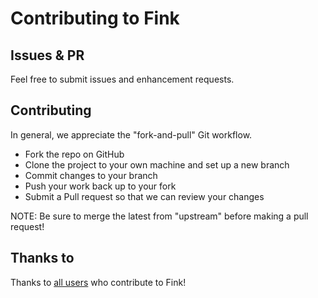 # Contributing to Fink

## Issues & PR
Feel free to submit issues and enhancement requests.

## Contributing

In general, we appreciate the "fork-and-pull" Git workflow.

* Fork the repo on GitHub
* Clone the project to your own machine and set up a new branch
* Commit changes to your branch
* Push your work back up to your fork
* Submit a Pull request so that we can review your changes

NOTE: Be sure to merge the latest from "upstream" before making a pull request!

## Thanks to

Thanks to [all users](https://github.com/astrolabsoftware/fink-broker/graphs/contributors) who contribute to Fink!
